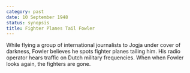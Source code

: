 ```yaml
---
category: past
date: 10 September 1948
status: synopsis
title: Fighter Planes Tail Fowler
---
```



While flying a group of international journalists
to Jogja under cover of darkness, Fowler believes he spots fighter
planes tailing him. His radio operator hears traffic on Dutch military
frequencies. When when Fowler looks again, the fighters are gone.
